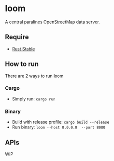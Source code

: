 # loom
A central paralines [OpenStreetMap](https://openstreetmap.org/) data server.

## Require
- [Rust Stable](https://rustup.rs)

## How to run
There are 2 ways to run loom

### Cargo
- Simply run: `cargo run`

### Binary
- Build with release profile: `cargo build --release`
- Run binary: `loom --host 0.0.0.0  --port 8080`

## APIs
WIP